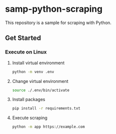 # samp-python-scraping
This repository is a sample for scraping with Python.

## Get Started
### Execute on Linux
1. Install virtual environment
    ```bash
    python -m venv .env
    ```
1. Change virtual environment
    ```bash
    source ./.env/bin/activate
    ```
1. Install packages
    ```bash
    pip install -r requirements.txt
    ```
1. Execute scraping
    ```bash
    python -m app https://example.com
    ```
